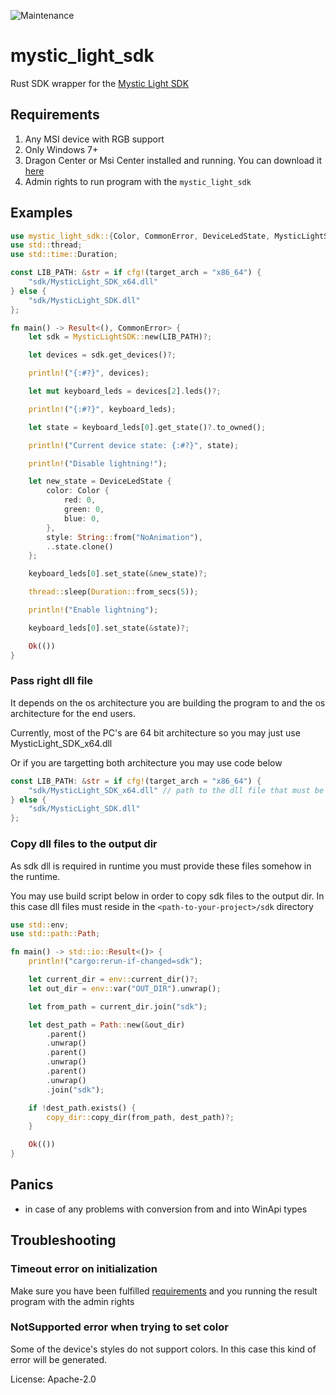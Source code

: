 ![Maintenance](https://img.shields.io/badge/maintenance-passively--maintained-yellowgreen.svg)

# mystic_light_sdk

Rust SDK wrapper for the [Mystic Light SDK](https://www.msi.com/Landing/mystic-light-rgb-gaming-pc/download)

## Requirements

1. Any MSI device with RGB support
1. Only Windows 7+
1. Dragon Center or Msi Center installed and running. You can download it [here](https://www.msi.com/Landing/mystic-light-rgb-gaming-pc/download)
1. Admin rights to run program with the `mystic_light_sdk`

## Examples

```rust
use mystic_light_sdk::{Color, CommonError, DeviceLedState, MysticLightSDK};
use std::thread;
use std::time::Duration;

const LIB_PATH: &str = if cfg!(target_arch = "x86_64") {
    "sdk/MysticLight_SDK_x64.dll"
} else {
    "sdk/MysticLight_SDK.dll"
};

fn main() -> Result<(), CommonError> {
    let sdk = MysticLightSDK::new(LIB_PATH)?;

    let devices = sdk.get_devices()?;

    println!("{:#?}", devices);

    let mut keyboard_leds = devices[2].leds()?;

    println!("{:#?}", keyboard_leds);

    let state = keyboard_leds[0].get_state()?.to_owned();

    println!("Current device state: {:#?}", state);

    println!("Disable lightning!");

    let new_state = DeviceLedState {
        color: Color {
            red: 0,
            green: 0,
            blue: 0,
        },
        style: String::from("NoAnimation"),
        ..state.clone()
    };

    keyboard_leds[0].set_state(&new_state)?;

    thread::sleep(Duration::from_secs(5));

    println!("Enable lightning");

    keyboard_leds[0].set_state(&state)?;

    Ok(())
}
```

### Pass right dll file

It depends on the os architecture you are building the program to and the os architecture for the end users.

Currently, most of the PC's are 64 bit architecture so you may just use MysticLight_SDK_x64.dll

Or if you are targetting both architecture you may use code below

```rust
const LIB_PATH: &str = if cfg!(target_arch = "x86_64") {
    "sdk/MysticLight_SDK_x64.dll" // path to the dll file that must be available in runtime
} else {
    "sdk/MysticLight_SDK.dll"
};
```

### Copy dll files to the output dir

As sdk dll is required in runtime you must provide these files somehow in the runtime.

You may use build script below in order to copy sdk files to the output dir. In this case dll files must reside in the `<path-to-your-project>/sdk` directory

```rust
use std::env;
use std::path::Path;

fn main() -> std::io::Result<()> {
    println!("cargo:rerun-if-changed=sdk");

    let current_dir = env::current_dir()?;
    let out_dir = env::var("OUT_DIR").unwrap();

    let from_path = current_dir.join("sdk");

    let dest_path = Path::new(&out_dir)
        .parent()
        .unwrap()
        .parent()
        .unwrap()
        .parent()
        .unwrap()
        .join("sdk");

    if !dest_path.exists() {
        copy_dir::copy_dir(from_path, dest_path)?;
    }

    Ok(())
}
```

## Panics

- in case of any problems with conversion from and into WinApi types

## Troubleshooting

### Timeout error on initialization

Make sure you have been fulfilled [requirements](#requirements) and you running the result program with the admin rights

### NotSupported error when trying to set color

Some of the device's styles do not support colors. In this case this kind of error will be generated.


License: Apache-2.0
